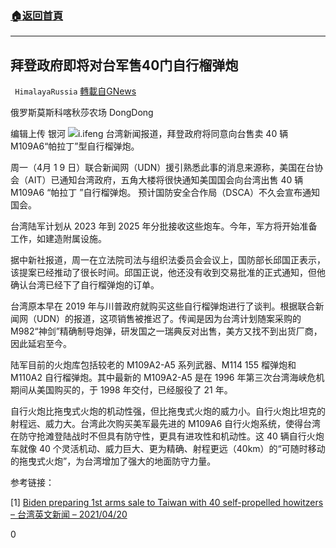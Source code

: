 ###  [:house:返回首頁](https://github.com/ourhimalayas/txt)
---

## 拜登政府即将对台军售40门自行榴弹炮
` HimalayaRussia` [轉載自GNews](https://gnews.org/zh-hans/1123274/)

俄罗斯莫斯科喀秋莎农场 DongDong

编辑上传 银河
![]()![](https://gnews.org/wp-content/uploads/2021/04/Snipaste_2021-04-21_20-09-29.jpg)i.ifeng
台湾新闻报道，拜登政府将同意向台售卖 40 辆 M109A6“帕拉丁”型自行榴弹炮。

周一（4月 1 9 日）联合新闻网（UDN）援引熟悉此事的消息来源称，美国在台协会（AIT）已通知台湾政府，五角大楼将很快通知美国国会向台湾出售 40 辆 M109A6 “帕拉丁 ”自行榴弹炮。 预计国防安全合作局（DSCA）不久会宣布通知国会。

台湾陆军计划从 2023 年到 2025 年分批接收这些炮车。今年，军方将开始准备工作，如建造附属设施。

据中新社报道，周一在立法院司法与组织法委员会会议上，国防部长邱国正表示，该提案已经推动了很长时间。邱国正说，他还没有收到交易批准的正式通知，但他确认台湾已经下了自行榴弹炮的订单。

台湾原本早在 2019 年与川普政府就购买这些自行榴弹炮进行了谈判。根据联合新闻网（UDN）的报道，这项销售被推迟了。传闻是因为台湾计划随案采购的 M982“神剑”精确制导炮弹，研发国之一瑞典反对出售，美方又找不到出货厂商，因此延宕至今。

陆军目前的火炮库包括较老的 M109A2-A5 系列武器、M114 155 榴弹炮和 M110A2 自行榴弹炮。其中最新的 M109A2-A5 是在 1996 年第三次台湾海峡危机期间从美国购买的，于 1998 年交付，已经服役了 21 年。

自行火炮比拖曳式火炮的机动性强，但比拖曳式火炮的威力小。自行火炮比坦克的射程远、威力大。台湾此次购买美军最先进的 M109A6 自行火炮系统，使得台湾在防守抢滩登陆战时不但具有防守性，更具有进攻性和机动性。这 40 辆自行火炮车就像 40 个灵活机动、威力巨大、更为精确、射程更远（40km）的“可随时移动的拖曳式火炮”，为台湾增加了强大的地面防守力量。

参考链接：

[1] [Biden preparing 1st arms sale to Taiwan with 40 self-propelled howitzers – 台湾英文新闻 – 2021/04/20](https://www.taiwannews.com.tw/en/news/4181921)

0
